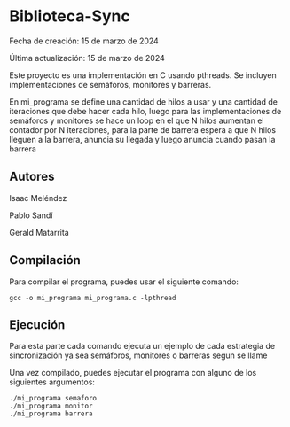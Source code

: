 # Biblioteca-Sync

Fecha de creación: 15 de marzo de 2024

Última actualización: 15 de marzo de 2024

Este proyecto es una implementación en C usando pthreads. Se incluyen implementaciones de semáforos, monitores y barreras.

En mi_programa se define una cantidad de hilos a usar y una cantidad de iteraciones que debe hacer cada hilo, luego para las implementaciones de semáforos y monitores se hace un loop en el que N hilos aumentan el contador por N iteraciones,
para la parte de barrera espera a que N hilos lleguen a la barrera, anuncia su llegada y luego anuncia cuando pasan la barrera

## Autores
Isaac Meléndez

Pablo Sandí 

Gerald Matarrita

## Compilación

Para compilar el programa, puedes usar el siguiente comando:

```
gcc -o mi_programa mi_programa.c -lpthread
```


## Ejecución

Para esta parte cada comando ejecuta un ejemplo de cada estrategia de sincronización ya sea semáforos, monitores o barreras segun se llame

Una vez compilado, puedes ejecutar el programa con alguno de los siguientes argumentos:

```
./mi_programa semaforo
./mi_programa monitor
./mi_programa barrera
```

